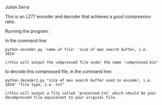  
Julian Serra

This is an LZ77 encoder and decoder that achieves a good compression ratio.

Running the program:

In the command line:

	python encoder.py 'name of file' 'size of max search buffer, i.e. 1024'

	//this will output the compressed file under the name 'compressed.bin'

to decode this compressed file, in the command line:

	python decoder2.py "size of max search buffer used in encoder, i.e. 1024" "file type, i.e. txt" 

	//this will output a file called 'processed.txt' which should be your decompressed file equivalent to your original file. 
 
 